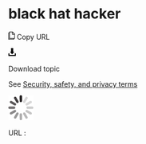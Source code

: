# black hat hacker

![Copy URL](media/black-hat-hacker/Copy.png)
Copy URL

![Download](media/black-hat-hacker/Download.png)

Download topic

See [Security, safety, and privacy terms](https://worldready.cloudapp.net/Styleguide/Read?id=2700&topicid=26894)

![In progress](media/black-hat-hacker/activity-large.gif)

URL :
